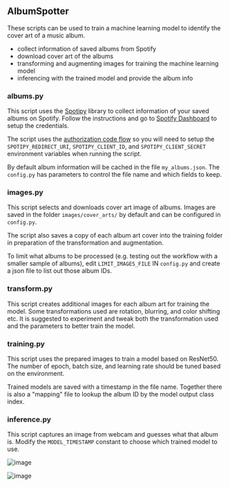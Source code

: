 ## AlbumSpotter

These scripts can be used to train a machine learning model to
identify the cover art of a music album.

- collect information of saved albums from Spotify
- download cover art of the albums
- transforming and augmenting images for training the machine learning model
- inferencing with the trained model and provide the album info

### albums.py

This script uses the [Spotipy](https://spotipy.readthedocs.io/) library to
collect information of your saved albums on Spotify. Follow the instructions
and go to
[Spotify Dashboard](https://developer.spotify.com/dashboard/applications) to
setup the credentials.

The script uses the
[authorization code flow](https://spotipy.readthedocs.io/en/2.24.0/#authorization-code-flow)
so you will need to setup the `SPOTIPY_REDIRECT_URI`, `SPOTIPY_CLIENT_ID`,
and `SPOTIPY_CLIENT_SECRET` environment variables when running the script.

By default album information will be cached in the file `my_albums.json`.
The `config.py` has parameters to control the file name and which fields to
keep.


### images.py

This script selects and downloads cover art image of albums. Images are
saved in the folder `images/cover_arts/` by default and can be configured in
`config.py`.

The script also saves a copy of each album art cover into the
training folder in preparation of the transformation and augmentation.

To limit what albums to be processed (e.g. testing out the workflow with a
smaller sample of albums), edit `LIMIT_IMAGES_FILE` IN
`config.py` and create a json file to list out those album IDs.


### transform.py

This script creates additional images for each album art for training the
model. Some transformations used are rotation, blurring, and color shifting etc.
It is suggested to experiment and tweak both the transformation used and the
parameters to better train the model.


### training.py

This script uses the prepared images to train a model based on ResNet50.
The number of epoch, batch size, and learning rate should be tuned based
on the environment.

Trained models are saved with a timestamp in the file name. Together there is
also a "mapping" file to lookup the album ID by the model output class index.


### inference.py

This script captures an image from webcam and guesses what that album is. Modify
the `MODEL_TIMESTAMP` constant to choose which trained model to use.

![image](https://github.com/user-attachments/assets/6550386e-7e38-4d89-8411-4d66b7777e53)

![image](https://github.com/user-attachments/assets/953b7b33-0e87-4d83-8b8d-288dfea7fbec)


